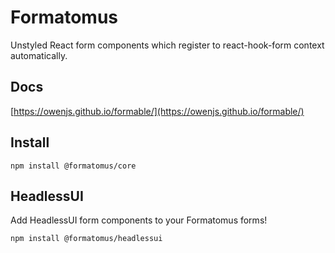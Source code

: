 # Formatomus

Unstyled React form components which register to react-hook-form context automatically.

## Docs

[https://owenjs.github.io/formable/](https://owenjs.github.io/formable/)

## Install

```shell
npm install @formatomus/core
```

## HeadlessUI

Add HeadlessUI form components to your Formatomus forms!

```shell
npm install @formatomus/headlessui
```
